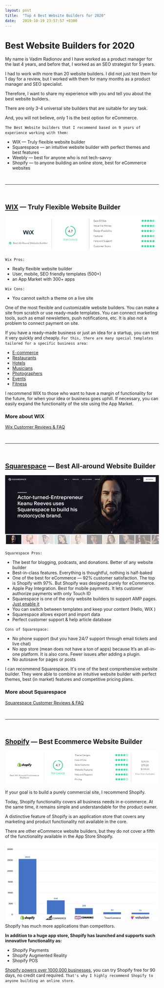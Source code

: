 ```yaml
---
layout: post
title:  "Top 4 Best Website Builders for 2020"
date:   2019-10-19 23:57:57 +0300
---
```

# Best Website Builders for 2020
    
My name is Vadim Radionov and I have worked as a product manager for the last 4 years, and before that, I worked as an SEO strategist for 5 years.

I had to work with more than 20 website builders. I did not just test them for 1 day for a review, but I worked with them for many months as a product manager and SEO specialist.

Therefore, I want to share my experience with you and tell you about the best website builders.

There are only 3-4 universal site builders that are suitable for any task.

And, you will not believe, only 1 is the best option for eCommerce.

`The Best Website builders that I recommend based on 9 years of experience working with them:`
* WIX — Truly flexible website builder
* Squarespace —  an intuitive website builder with perfect themes and best features
* Weebly — best for anyone who is not tech-savvy
* Shopify — to anyone building an online store, best for eCommerce websites

<br>

***

<br>

## [WIX] — Truly Flexible Website Builder
[WIX]: https://wix.com
![WIX-scores](/assets/wix-stars.png)

`Wix Pros:`

* Really flexible website builder
* User,  mobile,  SEO friendly templates (500+)
* an App Market with 300+ apps

`Wix Cons:`

* You cannot switch a theme on a live site

One of the most flexible and customizable website builders. You can make a site from scratch or use ready-made templates. You can connect marketing tools, such as email newsletters, push notifications, etc. It is also not a problem to connect payment on site.

If you have a ready-made business or just an idea for a startup, you can test it very quickly and cheaply. `For this, there are many special templates tailored for a specific business area:`

* [E-commerce]
* [Restaurants]
* [Hotels]
* [Musicians]
* [Photographers]
* [Events]
* [Fitness]

[E-commerce]: https://www.wix.com/ecommerce/website
[Restaurants]: https://www.wix.com/restaurant/website
[Hotels]: https://wix.com/hotels/website
[Musicians]: https://wix.com/music/website
[Photographers]: https://www.wix.com/photography/website
[Events]: https://www.wix.com/event/website
[Fitness]: https://www.wix.com/fitness/website

I recommend WIX to those who want to have a margin of functionality for the future, for when your idea or business goes uphill. If necessary, you can easily expand the functionality of the site using the App Market.

### More about WIX
[Wix Customer Reviews & FAQ](/wix-customer-reviews)

<br>

***

<br>

## [Squarespace] — Best All-around Website Builder
[Squarespace]: https://www.squarespace.com/

![keanu-squarespace-website](/assets/keanu-squarespace.jpg)

`Squarespace Pros:`

* The best for blogging, podcasts, and donations.  Better of any website builder
* Best-in-class features. Everything is thoughtful, nothing is half-baked
* One of the best for eCommerce —  92% customer satisfaction. The top is Shopify with 97%. But  Shopify was designed purely for eCommerce.
* Apple Pay Integration. Best for mobile payments. It lets customer authorize payments with only Touch ID
* Squarespace is one of the only website builders to support AMP pages. [Just enable it]
* You can switch between templates and keep your content (Hello, WIX )
* Squarespace allows export and import data 
* Perfect customer support & help article database

[Just enable it]: https://support.squarespace.com/hc/en-us/articles/223766868-Using-AMP-with-Squarespace

`Cons of Squarespace:`

* No phone support (but you have 24/7 support through email tickets and live chat)
* No app store (mean does not have a ton of apps) because It’s an all-in-one platform. It is also cons. Fewer issues after adding a plugin. 
* No autosave for pages or posts

I can recommend Squarespace. It's one of the best comprehensive website builder.  They were able to combine an intuitive website builder with perfect themes, best (in market) features and competitive pricing plans.


### More about Squarespace
[Squarespace Customer Reviews & FAQ](/squarespace-customer-reviews)

<br>

***

<br>

## [Shopify] — Best Ecommerce Website Builder
[Shopify]: https://www.shopify.com/
![shipify-scores](/assets/shopify-scores.png)

If your goal is to build a purely commercial site, I recommend Shopify.

Today, Shopify functionality covers all business needs in e-commerce. At the same time, it remains simple and understandable for the product owner.

A distinctive feature of Shopify is an application store that covers any marketing and product functionality not available in the core.

There are other eCommerce website builders, but they do not cover a fifth of the functionality available in the App Store Shopify.

![Shopify-app-store-statistics](/assets/shopify-app-store-statistics.jpg)
Shopify has much more applications than competitors.

**In addition to a huge app store, Shopify has launched and supports such innovative functionality as:**

* Shopify Payments
* Shopify Augmented Reality
* Shopify POS

[Shopify powers over 1000,000 businesses], you can try Shopify free for 90 days, no credit card required. `That's why I highly recommend Shopify to anyone building an online store.`

[Shopify powers over 1000,000 businesses]: https://www.shopify.com/free-trial
